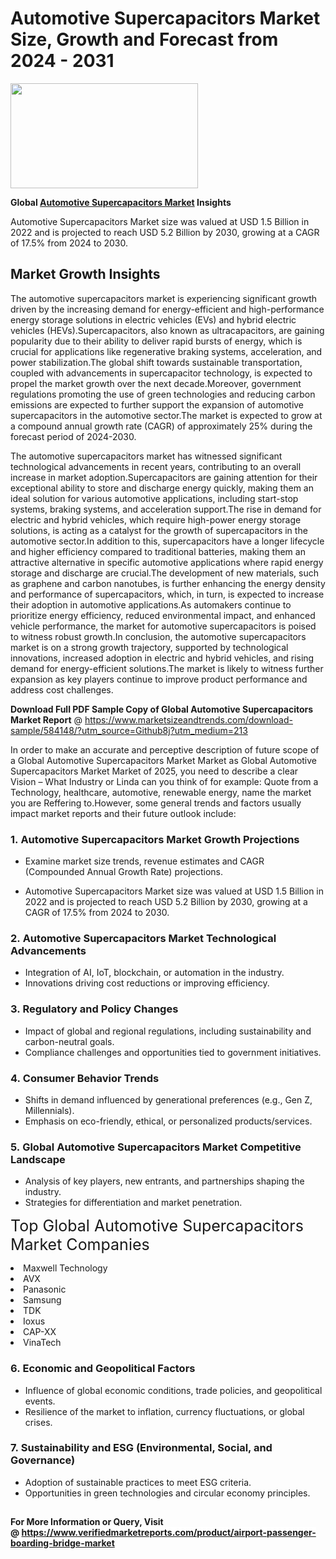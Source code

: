 <H1>Automotive Supercapacitors Market Size, Growth and Forecast from 2024 - 2031</H1><img class="aligncenter size-medium wp-image-584254" src="https://thirdeyenews.in/wp-content/uploads/2024/09/Global-Market-Research-300x168.jpeg" alt="" width="300" height="168" /><p><strong>Global&nbsp;<a href="https://www.marketsizeandtrends.com/download-sample/584148/?utm_source=Github8j?utm_medium=213">Automotive Supercapacitors Market</a> Insights</strong></p><p>Automotive Supercapacitors Market size was valued at USD 1.5 Billion in 2022 and is projected to reach USD 5.2 Billion by 2030, growing at a CAGR of 17.5% from 2024 to 2030.</p><p><h2>Market Growth Insights</h2> <p>The automotive supercapacitors market is experiencing significant growth driven by the increasing demand for energy-efficient and high-performance energy storage solutions in electric vehicles (EVs) and hybrid electric vehicles (HEVs).Supercapacitors, also known as ultracapacitors, are gaining popularity due to their ability to deliver rapid bursts of energy, which is crucial for applications like regenerative braking systems, acceleration, and power stabilization.The global shift towards sustainable transportation, coupled with advancements in supercapacitor technology, is expected to propel the market growth over the next decade.Moreover, government regulations promoting the use of green technologies and reducing carbon emissions are expected to further support the expansion of automotive supercapacitors in the automotive sector.The market is expected to grow at a compound annual growth rate (CAGR) of approximately 25% during the forecast period of 2024-2030.</p> <p>The automotive supercapacitors market has witnessed significant technological advancements in recent years, contributing to an overall increase in market adoption.Supercapacitors are gaining attention for their exceptional ability to store and discharge energy quickly, making them an ideal solution for various automotive applications, including start-stop systems, braking systems, and acceleration support.The rise in demand for electric and hybrid vehicles, which require high-power energy storage solutions, is acting as a catalyst for the growth of supercapacitors in the automotive sector.In addition to this, supercapacitors have a longer lifecycle and higher efficiency compared to traditional batteries, making them an attractive alternative in specific automotive applications where rapid energy storage and discharge are crucial.The development of new materials, such as graphene and carbon nanotubes, is further enhancing the energy density and performance of supercapacitors, which, in turn, is expected to increase their adoption in automotive applications.As automakers continue to prioritize energy efficiency, reduced environmental impact, and enhanced vehicle performance, the market for automotive supercapacitors is poised to witness robust growth.In conclusion, the automotive supercapacitors market is on a strong growth trajectory, supported by technological innovations, increased adoption in electric and hybrid vehicles, and rising demand for energy-efficient solutions.The market is likely to witness further expansion as key players continue to improve product performance and address cost challenges.<p><span class=""><strong>Download Full PDF Sample Copy of Global Automotive Supercapacitors Market Report</strong> @ <a href="https://www.marketsizeandtrends.com/download-sample/584148/?utm_source=Github8j?utm_medium=213" target="_blank">https://www.marketsizeandtrends.com/download-sample/584148/?utm_source=Github8j?utm_medium=213</a></span></p><p>In order to make an accurate and perceptive description of future scope of a Global&nbsp;Automotive Supercapacitors Market Market as Global&nbsp;Automotive Supercapacitors Market Market of 2025, you need to describe a clear Vision &ndash; What Industry or Linda can you think of for example: Quote from a Technology, healthcare, automotive, renewable energy, name the market you are Reffering to.However, some general trends and factors usually impact market reports and their future outlook include:</p><h3>1.&nbsp;<strong>Automotive Supercapacitors Market Growth Projections</strong></h3><ul><li>Examine market size trends, revenue estimates and CAGR (Compounded Annual Growth Rate) projections.</li><li><p>Automotive Supercapacitors Market size was valued at USD 1.5 Billion in 2022 and is projected to reach USD 5.2 Billion by 2030, growing at a CAGR of 17.5% from 2024 to 2030.</p></li></ul><h3>2.&nbsp;<strong>Automotive Supercapacitors Market Technological Advancements</strong></h3><ul><li>Integration of AI, IoT, blockchain, or automation in the industry.</li><li>Innovations driving cost reductions or improving efficiency.</li></ul><h3>3.&nbsp;<strong>Regulatory and Policy Changes</strong></h3><ul><li>Impact of global and regional regulations, including sustainability and carbon-neutral goals.</li><li>Compliance challenges and opportunities tied to government initiatives.</li></ul><h3>4.&nbsp;<strong>Consumer Behavior Trends</strong></h3><ul><li>Shifts in demand influenced by generational preferences (e.g., Gen Z, Millennials).</li><li>Emphasis on eco-friendly, ethical, or personalized products/services.</li></ul><h3>5.&nbsp;<strong>Global Automotive Supercapacitors Market Competitive Landscape</strong></h3><ul><li>Analysis of key players, new entrants, and partnerships shaping the industry.</li><li>Strategies for differentiation and market penetration.</li></ul><p data-pm-slice="1 1 []"><span style="color: inherit; font-family: inherit; font-size: 25px;">Top Global Automotive Supercapacitors Market Companies</span></p><div class="" data-test-id=""><p><li>Maxwell Technology</li><li> AVX</li><li> Panasonic</li><li> Samsung</li><li> TDK</li><li> Ioxus</li><li> CAP-XX</li><li> VinaTech</li></p></div><h3>6.&nbsp;<strong>Economic and Geopolitical Factors</strong></h3><ul><li>Influence of global economic conditions, trade policies, and geopolitical events.</li><li>Resilience of the market to inflation, currency fluctuations, or global crises.</li></ul><h3>7.&nbsp;<strong>Sustainability and ESG (Environmental, Social, and Governance)</strong></h3><ul><li>Adoption of sustainable practices to meet ESG criteria.</li><li>Opportunities in green technologies and circular economy principles.</li></ul><h2><strong style="font-size: 14px;">For More Information or Query, Visit @&nbsp;</strong><a style="background-color: #ffffff; font-size: 14px;" href="https://www.marketsizeandtrends.com/report/automotive-supercapacitors-market/" target="_blank">https://www.verifiedmarketreports.com/product/airport-passenger-boarding-bridge-market</a></h2>